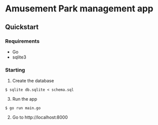 # Amusement Park management app

## Quickstart
### Requirements
- Go
- sqlite3
### Starting

1. Create the database
```console
$ sqlite db.sqlite < schema.sql
```
3. Run the app
```console
$ go run main.go
```

2. Go to http://localhost:8000
